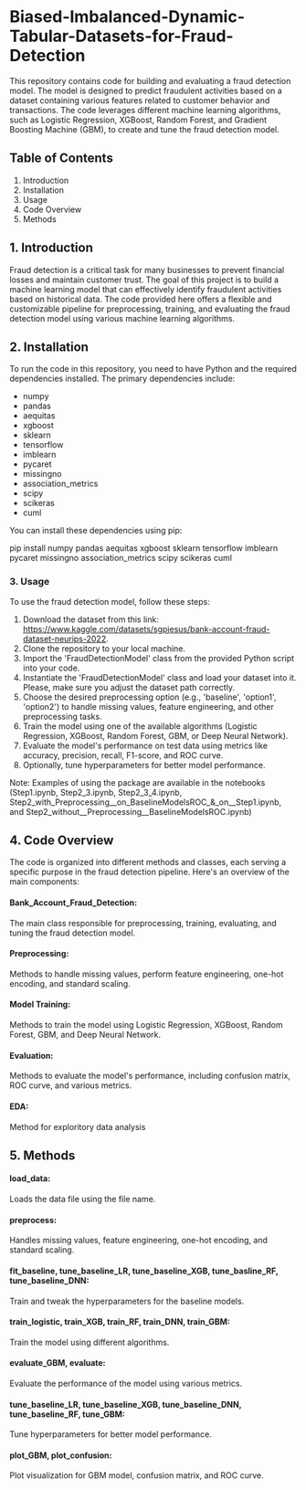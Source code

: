 # Biased-Imbalanced-Dynamic-Tabular-Datasets-for-Fraud-Detection

This repository contains code for building and evaluating a fraud detection model. The model is designed to predict fraudulent activities based on a dataset containing various features related to customer behavior and transactions. The code leverages different machine learning algorithms, such as Logistic Regression, XGBoost, Random Forest, and Gradient Boosting Machine (GBM), to create and tune the fraud detection model.

## Table of Contents

1. Introduction
2. Installation
3. Usage
4. Code Overview
5. Methods

## 1. Introduction

Fraud detection is a critical task for many businesses to prevent financial losses and maintain customer trust. The goal of this project is to build a machine learning model that can effectively identify fraudulent activities based on historical data. The code provided here offers a flexible and customizable pipeline for preprocessing, training, and evaluating the fraud detection model using various machine learning algorithms.

## 2. Installation

To run the code in this repository, you need to have Python and the required dependencies installed. The primary dependencies include:

- numpy
- pandas
- aequitas
- xgboost
- sklearn
- tensorflow
- imblearn
- pycaret
- missingno
- association_metrics
- scipy
- scikeras
- cuml

You can install these dependencies using pip:

pip install numpy pandas aequitas xgboost sklearn tensorflow imblearn pycaret missingno association_metrics scipy scikeras cuml

### 3. Usage

To use the fraud detection model, follow these steps:

1. Download the dataset from this link: https://www.kaggle.com/datasets/sgpjesus/bank-account-fraud-dataset-neurips-2022.
1. Clone the repository to your local machine.
2. Import the 'FraudDetectionModel' class from the provided Python script into your code.
3. Instantiate the 'FraudDetectionModel' class and load your dataset into it. Please, make sure you adjust the dataset path correctly.
4. Choose the desired preprocessing option (e.g., 'baseline', 'option1', 'option2') to handle missing values, feature engineering, and other preprocessing tasks.
5. Train the model using one of the available algorithms (Logistic Regression, XGBoost, Random Forest, GBM, or Deep Neural Network).
6. Evaluate the model's performance on test data using metrics like accuracy, precision, recall, F1-score, and ROC curve.
7. Optionally, tune hyperparameters for better model performance.

Note: Examples of using the package are available in the notebooks (Step1.ipynb, Step2_3.ipynb, Step2_3_4.ipynb, Step2_with_Preprocessing__on_BaselineModelsROC_&_on__Step1.ipynb, and Step2_without__Preprocessing__BaselineModelsROC.ipynb)

## 4. Code Overview

The code is organized into different methods and classes, each serving a specific purpose in the fraud detection pipeline. Here's an overview of the main components:

#### Bank_Account_Fraud_Detection: 
The main class responsible for preprocessing, training, evaluating, and tuning the fraud detection model.
#### Preprocessing: 
Methods to handle missing values, perform feature engineering, one-hot encoding, and standard scaling.
#### Model Training: 
Methods to train the model using Logistic Regression, XGBoost, Random Forest, GBM, and Deep Neural Network.
#### Evaluation: 
Methods to evaluate the model's performance, including confusion matrix, ROC curve, and various metrics.
#### EDA: 
Method for exploritory data analysis

## 5. Methods

#### load_data: 
Loads the data file using the file name.
#### preprocess: 
Handles missing values, feature engineering, one-hot encoding, and standard scaling.
#### fit_baseline, tune_baseline_LR, tune_baseline_XGB, tune_basline_RF, tune_baseline_DNN: 
Train and tweak the hyperparameters for the baseline models.
#### train_logistic, train_XGB, train_RF, train_DNN, train_GBM: 
Train the model using different algorithms.
#### evaluate_GBM, evaluate: 
Evaluate the performance of the model using various metrics.
#### tune_baseline_LR, tune_baseline_XGB, tune_baseline_DNN, tune_baseline_RF, tune_GBM: 
Tune hyperparameters for better model performance.
#### plot_GBM, plot_confusion: 
Plot visualization for GBM model, confusion matrix, and ROC curve.
